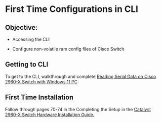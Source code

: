 First Time Configurations in CLI
================================

Objective:
----------

-   Accessing the CLI

-   Configure non-volatile ram config files of Cisco Switch

Getting to CLI
--------------

To get to the CLI, walkthrough and complete [Reading Serial Data on
Cisco 2960-X Switch with Windows 11
PC](https://colstate.sharepoint.com/:w:/r/sites/CDG/_layouts/15/Doc2.aspx?action=edit&sourcedoc=%7Bce07320d-6e63-4500-b694-b3794023f84a%7D&wdOrigin=TEAMS-MAGLEV.teamsSdk_ns.rwc&wdExp=TEAMS-TREATMENT&wdhostclicktime=1742851431793&web=1)

First Time Installation
-----------------------

Follow through pages 70-74 in the Completing the Setup in the [Catalyst
2960-X Switch Hardware Installation
Guide.](https://www.cisco.com/c/en/us/td/docs/switches/lan/catalyst2960x/hardware/installation/guide/b_c2960x_hig.pdf)
